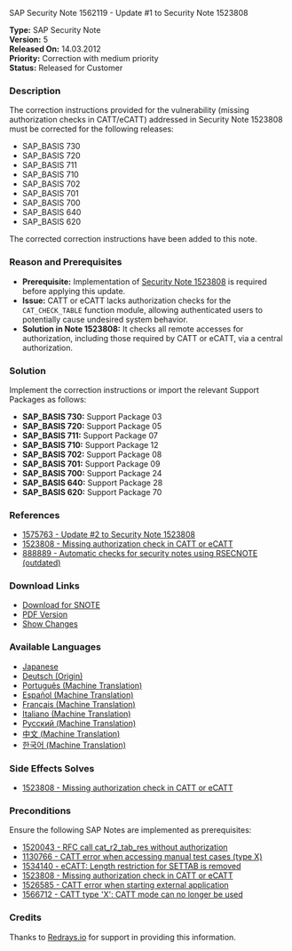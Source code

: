 SAP Security Note 1562119 - Update #1 to Security Note 1523808

**Type:** SAP Security Note  
**Version:** 5  
**Released On:** 14.03.2012  
**Priority:** Correction with medium priority  
**Status:** Released for Customer

### Description

The correction instructions provided for the vulnerability (missing authorization checks in CATT/eCATT) addressed in Security Note 1523808 must be corrected for the following releases:

- SAP_BASIS 730
- SAP_BASIS 720
- SAP_BASIS 711
- SAP_BASIS 710
- SAP_BASIS 702
- SAP_BASIS 701
- SAP_BASIS 700
- SAP_BASIS 640
- SAP_BASIS 620

The corrected correction instructions have been added to this note.

### Reason and Prerequisites

- **Prerequisite:** Implementation of [Security Note 1523808](https://me.sap.com/notes/1523808) is required before applying this update.
- **Issue:** CATT or eCATT lacks authorization checks for the `CAT_CHECK_TABLE` function module, allowing authenticated users to potentially cause undesired system behavior.
- **Solution in Note 1523808:** It checks all remote accesses for authorization, including those required by CATT or eCATT, via a central authorization.

### Solution

Implement the correction instructions or import the relevant Support Packages as follows:

- **SAP_BASIS 730:** Support Package 03
- **SAP_BASIS 720:** Support Package 05
- **SAP_BASIS 711:** Support Package 07
- **SAP_BASIS 710:** Support Package 12
- **SAP_BASIS 702:** Support Package 08
- **SAP_BASIS 701:** Support Package 09
- **SAP_BASIS 700:** Support Package 24
- **SAP_BASIS 640:** Support Package 28
- **SAP_BASIS 620:** Support Package 70

### References

- [1575763 - Update #2 to Security Note 1523808](https://me.sap.com/notes/1575763)
- [1523808 - Missing authorization check in CATT or eCATT](https://me.sap.com/notes/1523808)
- [888889 - Automatic checks for security notes using RSECNOTE (outdated)](https://me.sap.com/notes/888889)

### Download Links

- [Download for SNOTE](https://notesdownloads.sap.com/note/0040000009265462017)
- [PDF Version](https://userapps.support.sap.com/sap/support/sfm/notes/print/0001562119?language=en-US&token=4ACBD3ED14C0B30B8D1F87989192CF2B)
- [Show Changes](https://me.sap.com/notesLatestChanges/0001562119/E/diff)

### Available Languages

- [Japanese](https://me.sap.com/notes/0001562119/J)
- [Deutsch (Origin)](https://me.sap.com/notes/0001562119/D)
- [Português (Machine Translation)](https://me.sap.com/notes/0001562119/P)
- [Español (Machine Translation)](https://me.sap.com/notes/0001562119/S)
- [Français (Machine Translation)](https://me.sap.com/notes/0001562119/F)
- [Italiano (Machine Translation)](https://me.sap.com/notes/0001562119/I)
- [Русский (Machine Translation)](https://me.sap.com/notes/0001562119/R)
- [中文 (Machine Translation)](https://me.sap.com/notes/0001562119/1)
- [한국어 (Machine Translation)](https://me.sap.com/notes/0001562119/3)

### Side Effects Solves

- [1523808 - Missing authorization check in CATT or eCATT](https://me.sap.com/notes/1523808)

### Preconditions

Ensure the following SAP Notes are implemented as prerequisites:

- [1520043 - RFC call cat_r2_tab_res without authorization](https://me.sap.com/notes/1520043)
- [1130766 - CATT error when accessing manual test cases (type X)](https://me.sap.com/notes/1130766)
- [1534140 - eCATT: Length restriction for SETTAB is removed](https://me.sap.com/notes/1534140)
- [1523808 - Missing authorization check in CATT or eCATT](https://me.sap.com/notes/1523808)
- [1526585 - CATT error when starting external application](https://me.sap.com/notes/1526585)
- [1566712 - CATT type 'X': CATT mode can no longer be used](https://me.sap.com/notes/1566712)

### Credits

Thanks to [Redrays.io](https://redrays.io) for support in providing this information.
